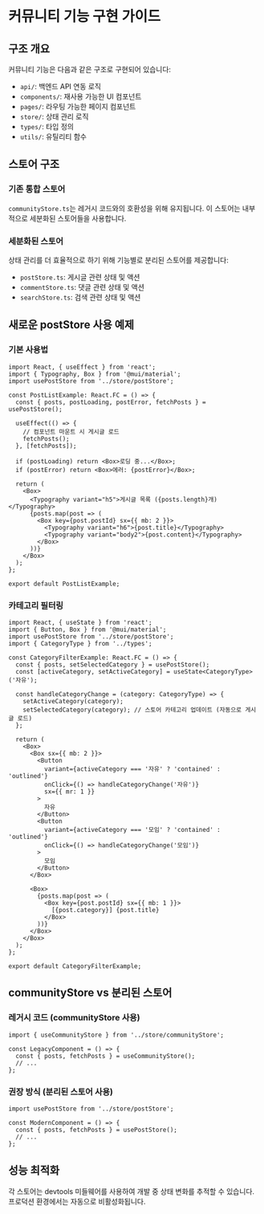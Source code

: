 # 커뮤니티 기능 구현 가이드

## 구조 개요

커뮤니티 기능은 다음과 같은 구조로 구현되어 있습니다:

- `api/`: 백엔드 API 연동 로직
- `components/`: 재사용 가능한 UI 컴포넌트
- `pages/`: 라우팅 가능한 페이지 컴포넌트
- `store/`: 상태 관리 로직
- `types/`: 타입 정의
- `utils/`: 유틸리티 함수

## 스토어 구조

### 기존 통합 스토어

`communityStore.ts`는 레거시 코드와의 호환성을 위해 유지됩니다. 이 스토어는 내부적으로 세분화된 스토어들을 사용합니다.

### 세분화된 스토어

상태 관리를 더 효율적으로 하기 위해 기능별로 분리된 스토어를 제공합니다:

- `postStore.ts`: 게시글 관련 상태 및 액션
- `commentStore.ts`: 댓글 관련 상태 및 액션
- `searchStore.ts`: 검색 관련 상태 및 액션

## 새로운 postStore 사용 예제

### 기본 사용법

```tsx
import React, { useEffect } from 'react';
import { Typography, Box } from '@mui/material';
import usePostStore from '../store/postStore';

const PostListExample: React.FC = () => {
  const { posts, postLoading, postError, fetchPosts } = usePostStore();

  useEffect(() => {
    // 컴포넌트 마운트 시 게시글 로드
    fetchPosts();
  }, [fetchPosts]);

  if (postLoading) return <Box>로딩 중...</Box>;
  if (postError) return <Box>에러: {postError}</Box>;

  return (
    <Box>
      <Typography variant="h5">게시글 목록 ({posts.length}개)</Typography>
      {posts.map(post => (
        <Box key={post.postId} sx={{ mb: 2 }}>
          <Typography variant="h6">{post.title}</Typography>
          <Typography variant="body2">{post.content}</Typography>
        </Box>
      ))}
    </Box>
  );
};

export default PostListExample;
```

### 카테고리 필터링

```tsx
import React, { useState } from 'react';
import { Button, Box } from '@mui/material';
import usePostStore from '../store/postStore';
import { CategoryType } from '../types';

const CategoryFilterExample: React.FC = () => {
  const { posts, setSelectedCategory } = usePostStore();
  const [activeCategory, setActiveCategory] = useState<CategoryType>('자유');

  const handleCategoryChange = (category: CategoryType) => {
    setActiveCategory(category);
    setSelectedCategory(category); // 스토어 카테고리 업데이트 (자동으로 게시글 로드)
  };

  return (
    <Box>
      <Box sx={{ mb: 2 }}>
        <Button
          variant={activeCategory === '자유' ? 'contained' : 'outlined'}
          onClick={() => handleCategoryChange('자유')}
          sx={{ mr: 1 }}
        >
          자유
        </Button>
        <Button
          variant={activeCategory === '모임' ? 'contained' : 'outlined'}
          onClick={() => handleCategoryChange('모임')}
        >
          모임
        </Button>
      </Box>

      <Box>
        {posts.map(post => (
          <Box key={post.postId} sx={{ mb: 1 }}>
            [{post.category}] {post.title}
          </Box>
        ))}
      </Box>
    </Box>
  );
};

export default CategoryFilterExample;
```

## communityStore vs 분리된 스토어

### 레거시 코드 (communityStore 사용)

```tsx
import { useCommunityStore } from '../store/communityStore';

const LegacyComponent = () => {
  const { posts, fetchPosts } = useCommunityStore();
  // ...
};
```

### 권장 방식 (분리된 스토어 사용)

```tsx
import usePostStore from '../store/postStore';

const ModernComponent = () => {
  const { posts, fetchPosts } = usePostStore();
  // ...
};
```

## 성능 최적화

각 스토어는 devtools 미들웨어를 사용하여 개발 중 상태 변화를 추적할 수 있습니다. 프로덕션 환경에서는 자동으로 비활성화됩니다.
